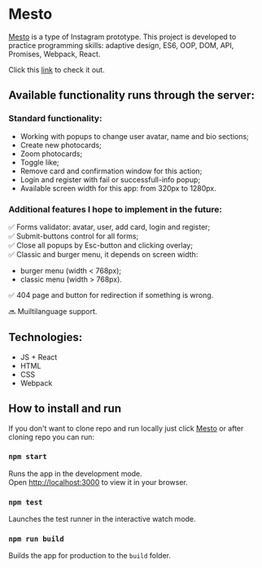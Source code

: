 
# Mesto 

[Mesto](https://bofeof.github.io/react-mesto-auth/) is a type of Instagram prototype. This project is developed to practice programming skills: adaptive design, ES6, OOP, DOM, API, Promises, Webpack, React.

Click this [link](https://bofeof.github.io/react-mesto-auth/) to check it out.


## Available functionality runs through the server:

### Standard functionality:
 
* Working with popups to change user avatar, name and bio sections;
* Create new photocards;
* Zoom photocards;
* Toggle like;
* Remove card and confirmation window for this action;
* Login and register with fail or successfull-info popup;
* Available screen width for this app: from 320px to 1280px.


 ### Additional features I hope to implement in the future:
✅ Forms validator: avatar, user, add card, login and register;  
✅ Submit-buttons control for all forms;  
✅ Close all popups by Esc-button and clicking overlay;  
✅ Classic and burger menu, it depends on screen width:
* burger menu (width < 768px);  
* classic menu (width > 768px).

✅ 404 page and button for redirection if something is wrong.
 
 🔜 Muiltilanguage support.


## Technologies:

* JS + React
* HTML
* CSS
* Webpack

## How to install and run

If you don't want to clone repo and run locally just click [Mesto](https://bofeof.github.io/react-mesto-auth/) or after cloning repo you can run:

### `npm start`
Runs the app in the development mode.\
Open [http://localhost:3000](http://localhost:3000) to view it in your browser.

### `npm test`
Launches the test runner in the interactive watch mode.

### `npm run build`
Builds the app for production to the `build` folder.
